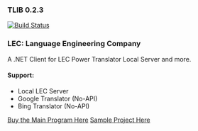 ### TLIB 0.2.3
[![Build Status](https://travis-ci.org/ForumHulp/pageaddon.svg?branch=master)](http://vnx.uvnworks.com)

### LEC: Language Engineering Company
A .NET Client for LEC Power Translator Local Server and more.


#### Support: 
- Local LEC Server
- Google Translator (No-API)
- Bing Translator (No-API)

[Buy the Main Program Here](https://www.lec.com/listProduct.asp?product=World%20Premium&family=Power-Translator)
[Sample Project Here](https://github.com/marcussacana/TLIB/releases/tag/0.2.3)
